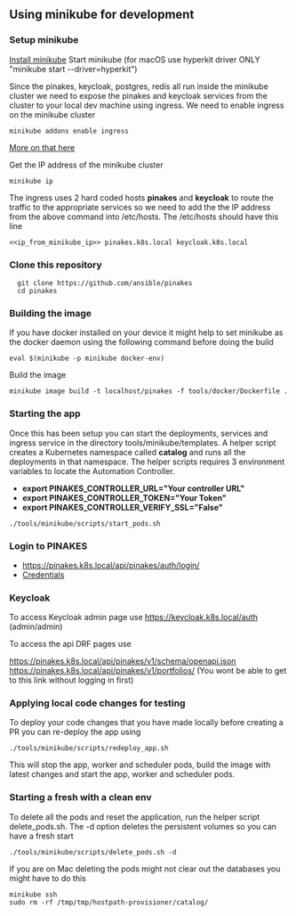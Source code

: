 ## Using minikube for development
###  Setup minikube
[Install minikube](https://minikube.sigs.k8s.io/docs/start/)
Start minikube
(for macOS use hyperkit driver ONLY "minikube start --driver=hyperkit")


Since the pinakes, keycloak, postgres, redis all run inside the minikube cluster we need to expose the pinakes and keycloak services from the cluster to your local dev machine using ingress. We need to enable ingress on the minikube cluster

```
minikube addons enable ingress
```

[More on that here](https://kubernetes.io/docs/tasks/access-application-cluster/ingress-minikube/)

Get the IP address of the minikube cluster
```
minikube ip
```

The ingress uses 2 hard coded hosts **pinakes** and **keycloak** to route the traffic to the appropriate services so we need to add the the IP address from the above command into /etc/hosts. The /etc/hosts should have this line
```
<<ip_from_minikube_ip>> pinakes.k8s.local keycloak.k8s.local
```

### Clone this repository
```
  git clone https://github.com/ansible/pinakes
  cd pinakes
```

### Building the image

If you have docker installed on your device it might help to set minikube as the docker daemon using the following command before doing the build
```
eval $(minikube -p minikube docker-env)
```

Build the image

```
minikube image build -t localhost/pinakes -f tools/docker/Dockerfile .
```
### Starting the app
Once this has been setup you can start the deployments, services and ingress service in the directory tools/minikube/templates. A helper script creates a Kubernetes namespace called **catalog** and runs all the deployments in that namespace. The helper scripts requires 3 environment variables to locate the Automation Controller.
  - **export PINAKES_CONTROLLER_URL="Your controller URL"**
  - **export PINAKES_CONTROLLER_TOKEN="Your Token"**
  - **export PINAKES_CONTROLLER_VERIFY_SSL="False"**

```
./tools/minikube/scripts/start_pods.sh
```

### Login to PINAKES
 * https://pinakes.k8s.local/api/pinakes/auth/login/
 * [Credentials](./CREDENTIALS.md)

### Keycloak
To access Keycloak admin page use https://keycloak.k8s.local/auth (admin/admin)

To access the api DRF pages use

https://pinakes.k8s.local/api/pinakes/v1/schema/openapi.json
https://pinakes.k8s.local/api/pinakes/v1/portfolios/ (You wont be able to get to this link without logging in first)

### Applying local code changes for testing
To deploy your code changes that you have made locally before creating a PR you can re-deploy the app using
```
./tools/minikube/scripts/redeploy_app.sh
```

This will stop the app, worker and scheduler pods, build the image with latest changes and
start the app, worker and scheduler pods.

### Starting a fresh with a clean env 
To delete all the pods and reset the application, run the helper script delete_pods.sh.
The -d option deletes the persistent volumes so you can have a fresh start

```
./tools/minikube/scripts/delete_pods.sh -d
```

If you are on Mac deleting the pods might not clear out the databases you might have to do this
```
minikube ssh
sudo rm -rf /tmp/tmp/hostpath-provisioner/catalog/
```
